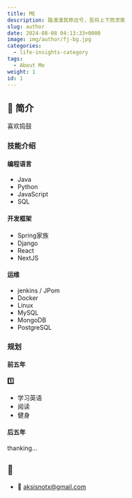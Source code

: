 ```yaml
---
title: ME
description: 路漫漫其修远兮，吾将上下而求索
slug: author
date: 2024-08-08 04:13:33+0000
image: img/author/fj-bg.jpg
categories:
  - life-insights-category
tags:
  - About Me
weight: 1
id: 1
---
```


## 📝 简介

喜欢捣鼓

### 技能介绍

#### 编程语言

- Java
- Python
- JavaScript
- SQL

#### 开发框架

- Spring家族
- Django
- React
- NextJS

#### 运维

- jenkins / JPom
- Docker
- Linux
- MySQL
- MongoDB
- PostgreSQL

### 规划

#### 前五年

**1️⃣**

- 学习英语
- 阅读
- 健身

#### 后五年

thanking...

## 📧
- 📩 aksisnotx@gmail.com